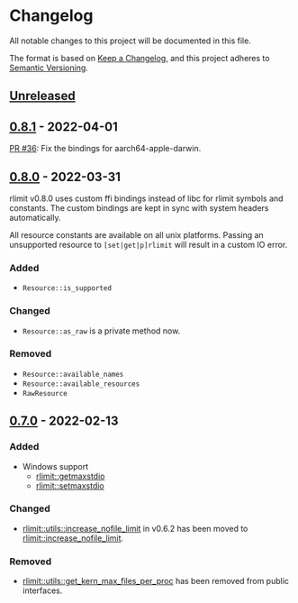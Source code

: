 # Changelog
All notable changes to this project will be documented in this file.

The format is based on [Keep a Changelog](https://keepachangelog.com/en/1.0.0/),
and this project adheres to [Semantic Versioning](https://semver.org/spec/v2.0.0.html).

## [Unreleased]

[Unreleased]: https://github.com/Nugine/rlimit/v0.8.1...HEAD

## [0.8.1] - 2022-04-01

[0.8.1]: https://github.com/Nugine/rlimit/compare/v0.8.0...v0.8.1

[PR #36](https://github.com/Nugine/rlimit/pull/36): Fix the bindings for aarch64-apple-darwin.

## [0.8.0] - 2022-03-31

[0.8.0]: https://github.com/Nugine/rlimit/compare/v0.7.0...v0.8.0

rlimit v0.8.0 uses custom ffi bindings instead of libc for rlimit symbols and constants. The custom bindings are kept in sync with system headers automatically.

All resource constants are available on all unix platforms.
Passing an unsupported resource to `[set|get|p]rlimit` will result in a custom IO error.

### Added

+ `Resource::is_supported`

### Changed

+ `Resource::as_raw` is a private method now.

### Removed

+ `Resource::available_names`
+ `Resource::available_resources`
+ `RawResource`

## [0.7.0] - 2022-02-13

[0.7.0]: https://github.com/Nugine/rlimit/compare/v0.6.2...v0.7.0

### Added

+ Windows support
  + [rlimit::getmaxstdio](https://docs.rs/rlimit/0.7.0/rlimit/fn.getmaxstdio.html)
  + [rlimit::setmaxstdio](https://docs.rs/rlimit/0.7.0/rlimit/fn.stdmaxstdio.html)

### Changed

+ [rlimit::utils::increase_nofile_limit] in v0.6.2 has been moved to [rlimit::increase_nofile_limit].

[rlimit::utils::increase_nofile_limit]: https://docs.rs/rlimit/0.6.2/rlimit/utils/fn.increase_nofile_limit.html

[rlimit::increase_nofile_limit]: https://docs.rs/rlimit/0.7.0/rlimit/fn.increase_nofile_limit.html

### Removed

+ [rlimit::utils::get_kern_max_files_per_proc] has been removed from public interfaces.

[rlimit::utils::get_kern_max_files_per_proc]: https://docs.rs/rlimit/0.6.2/x86_64-apple-darwin/rlimit/utils/fn.get_kern_max_files_per_proc.html
